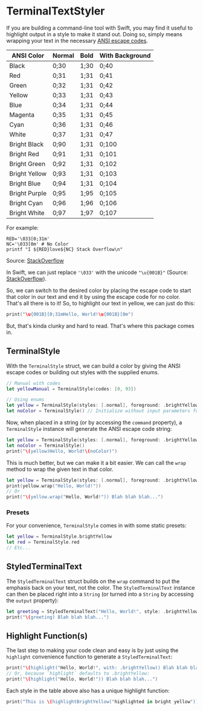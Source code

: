 # TerminalTextStyler

If you are building a command-line tool with Swift, you may find it useful to highlight output in a style to make it stand out. Doing so, simply means wrapping your text in the necessary [ANSI escape codes](https://en.wikipedia.org/wiki/ANSI_escape_code).

ANSI Color | Normal | Bold | With Background
---- | ---- | ----  | ----
Black | 0;30 | 1;30 | 0;40
Red | 0;31 | 1;31 | 0;41
Green | 0;32 | 1;31 | 0;42
Yellow | 0;33 | 1;31 | 0;43
Blue | 0;34 | 1;31 | 0;44
Magenta | 0;35 | 1;31 | 0;45
Cyan | 0;36 | 1;31 | 0;46
White | 0;37 | 1;31 | 0;47
Bright Black | 0;90 | 1;31 | 0;100
Bright Red | 0;91 | 1;31 | 0;101
Bright Green | 0;92 | 1;31 | 0;102
Bright Yellow | 0;93 | 1;31 | 0;103
Bright Blue | 0;94 | 1;31 | 0;104
Bright Purple | 0;95 | 1;95 | 0;105
Bright Cyan | 0;96 | 1;96 | 0;106
Bright White | 0;97 | 1;97 | 0;107

For example:

```
RED='\033[0;31m'
NC='\033[0m' # No Color
printf "I ${RED}love${NC} Stack Overflow\n"
```
Source: [StackOverflow](https://stackoverflow.com/a/5947802/3055803)

In Swift, we can just replace `'\033'` with the unicode `"\u{001B}"` (Source: [StackOverflow](https://stackoverflow.com/q/40583721/3055803)).

So, we can switch to the desired color by placing the escape code to start that color in our text and end it by using the escape code for no color. That's all there is to it! So, to highlight our text in yellow, we can just do this:

```swift
print("\u{001B}[0;31mHello, World!\u{001B}[0m")
```

But, that's kinda clunky and hard to read. That's where this package comes in.

## TerminalStyle

With the `TerminalStyle` struct, we can build a color by giving the ANSI escape codes or building out styles with the supplied enums.

```swift
// Manual with codes
let yellowManual = TerminalStyle(codes: [0, 93])

// Using enums
let yellow = TerminalStyle(styles: [.normal], foreground: .brightYellow)
let noColor = TerminalStyle() // Initialize without input parameters for no color
```

Now, when placed in a string (or by accessing the `command` property), a `TerminalStyle` instance will generate the ANSI escape code string:

```swift
let yellow = TerminalStyle(styles: [.normal], foreground: .brightYellow)
let noColor = TerminalStyle()
print("\(yellow)Hello, World!\(noColor)")
```

This is much better, but we can make it a bit easier. We can call the `wrap` method to wrap the given text in that color.

```swift
let yellow = TerminalStyle(styles: [.normal], foreground: .brightYellow)
print(yellow.wrap("Hello, World!"))
// Or
print("\(yellow.wrap("Hello, World!")) Blah blah blah...")
```

### Presets

For your convenience, `TerminalStyle` comes in with some static presets:

```swift
let yellow = TerminalStyle.brightYellow
let red = TerminalStyle.red
// Etc...
```

## StyledTerminalText

The `StyledTerminalText` struct builds on the `wrap` command to put the emphasis back on your text, not the color. The `StyledTerminalText` instance can then be placed right into a `String` (or turned into a `String` by accessing the `output` property):

```swift
let greeting = StyledTerminalText("Hello, World!", style: .brightYellow)
print("\(greeting) Blah blah blah...")
```

## Highlight Function(s)

The last step to making your code clean and easy is by just using the `highlight` convenience function to generate a `StyledTerminalText`:

```swift
print("\(highlight("Hello, World!", with: .brightYellow)) Blah blah blah...")
// Or, because `highlight` defaults to .brightYellow:
print("\(highlight("Hello, World!")) Blah blah blah...")
```

Each style in the table above also has a unique highlight function:

```swift
print("This is \(highlightBrightYellow("highlighted in bright yellow")) and this is \(highlightRed("highlighted in red")).")
```
